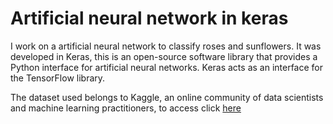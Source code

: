 # **Artificial neural network in keras**

I work on a artificial neural network to classify roses and 
sunflowers. It was developed in Keras, this is an open-source software library that provides a Python interface for artificial neural networks. Keras acts as an interface for the TensorFlow library. 

The dataset used belongs to Kaggle, an online community of data scientists and machine learning practitioners, to access click [here](https://www.kaggle.com/alxmamaev/flowers-recognition)
